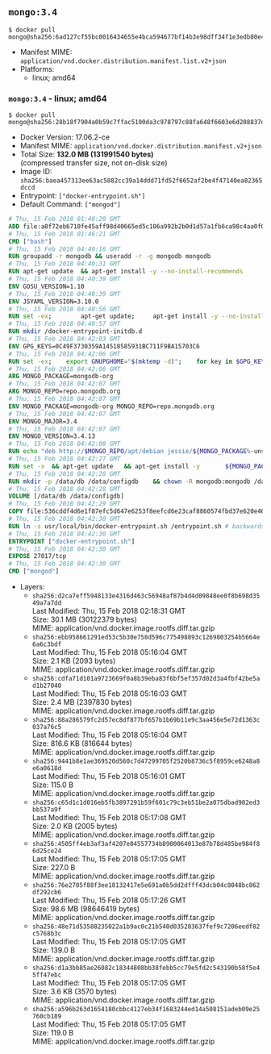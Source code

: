 ## `mongo:3.4`

```console
$ docker pull mongo@sha256:6ad127cf55bc0016434655e4bca594677bf14b3e98dff34f1e3edb80e4692052
```

-	Manifest MIME: `application/vnd.docker.distribution.manifest.list.v2+json`
-	Platforms:
	-	linux; amd64

### `mongo:3.4` - linux; amd64

```console
$ docker pull mongo@sha256:28b18f7904a0b59c7ffac5100da3c978797c88fa648f6603e6d208837d03258c
```

-	Docker Version: 17.06.2-ce
-	Manifest MIME: `application/vnd.docker.distribution.manifest.v2+json`
-	Total Size: **132.0 MB (131991540 bytes)**  
	(compressed transfer size, not on-disk size)
-	Image ID: `sha256:baea457313ee63ac5882cc39a14ddd71fd52f6652af2be4f47140ea82365dccd`
-	Entrypoint: `["docker-entrypoint.sh"]`
-	Default Command: `["mongod"]`

```dockerfile
# Thu, 15 Feb 2018 01:46:20 GMT
ADD file:a0f72eb6710fe45aff98d40665ed5c106a992b2b0d1d57a1fb6ca98c4aa0f0a6 in / 
# Thu, 15 Feb 2018 01:46:21 GMT
CMD ["bash"]
# Thu, 15 Feb 2018 04:40:16 GMT
RUN groupadd -r mongodb && useradd -r -g mongodb mongodb
# Thu, 15 Feb 2018 04:40:31 GMT
RUN apt-get update 	&& apt-get install -y --no-install-recommends 		ca-certificates 		jq 		numactl 	&& rm -rf /var/lib/apt/lists/*
# Thu, 15 Feb 2018 04:40:39 GMT
ENV GOSU_VERSION=1.10
# Thu, 15 Feb 2018 04:40:39 GMT
ENV JSYAML_VERSION=3.10.0
# Thu, 15 Feb 2018 04:40:56 GMT
RUN set -ex; 		apt-get update; 	apt-get install -y --no-install-recommends 		wget 	; 	rm -rf /var/lib/apt/lists/*; 		dpkgArch="$(dpkg --print-architecture | awk -F- '{ print $NF }')"; 	wget -O /usr/local/bin/gosu "https://github.com/tianon/gosu/releases/download/$GOSU_VERSION/gosu-$dpkgArch"; 	wget -O /usr/local/bin/gosu.asc "https://github.com/tianon/gosu/releases/download/$GOSU_VERSION/gosu-$dpkgArch.asc"; 	export GNUPGHOME="$(mktemp -d)"; 	gpg --keyserver ha.pool.sks-keyservers.net --recv-keys B42F6819007F00F88E364FD4036A9C25BF357DD4; 	gpg --batch --verify /usr/local/bin/gosu.asc /usr/local/bin/gosu; 	rm -r "$GNUPGHOME" /usr/local/bin/gosu.asc; 	chmod +x /usr/local/bin/gosu; 	gosu nobody true; 		wget -O /js-yaml.js "https://github.com/nodeca/js-yaml/raw/${JSYAML_VERSION}/dist/js-yaml.js"; 		apt-get purge -y --auto-remove wget
# Thu, 15 Feb 2018 04:40:57 GMT
RUN mkdir /docker-entrypoint-initdb.d
# Thu, 15 Feb 2018 04:42:03 GMT
ENV GPG_KEYS=0C49F3730359A14518585931BC711F9BA15703C6
# Thu, 15 Feb 2018 04:42:06 GMT
RUN set -ex; 	export GNUPGHOME="$(mktemp -d)"; 	for key in $GPG_KEYS; do 		gpg --keyserver ha.pool.sks-keyservers.net --recv-keys "$key"; 	done; 	gpg --export $GPG_KEYS > /etc/apt/trusted.gpg.d/mongodb.gpg; 	rm -r "$GNUPGHOME"; 	apt-key list
# Thu, 15 Feb 2018 04:42:06 GMT
ARG MONGO_PACKAGE=mongodb-org
# Thu, 15 Feb 2018 04:42:07 GMT
ARG MONGO_REPO=repo.mongodb.org
# Thu, 15 Feb 2018 04:42:07 GMT
ENV MONGO_PACKAGE=mongodb-org MONGO_REPO=repo.mongodb.org
# Thu, 15 Feb 2018 04:42:07 GMT
ENV MONGO_MAJOR=3.4
# Thu, 15 Feb 2018 04:42:07 GMT
ENV MONGO_VERSION=3.4.13
# Thu, 15 Feb 2018 04:42:08 GMT
RUN echo "deb http://$MONGO_REPO/apt/debian jessie/${MONGO_PACKAGE%-unstable}/$MONGO_MAJOR main" | tee "/etc/apt/sources.list.d/${MONGO_PACKAGE%-unstable}.list"
# Thu, 15 Feb 2018 04:42:27 GMT
RUN set -x 	&& apt-get update 	&& apt-get install -y 		${MONGO_PACKAGE}=$MONGO_VERSION 		${MONGO_PACKAGE}-server=$MONGO_VERSION 		${MONGO_PACKAGE}-shell=$MONGO_VERSION 		${MONGO_PACKAGE}-mongos=$MONGO_VERSION 		${MONGO_PACKAGE}-tools=$MONGO_VERSION 	&& rm -rf /var/lib/apt/lists/* 	&& rm -rf /var/lib/mongodb 	&& mv /etc/mongod.conf /etc/mongod.conf.orig
# Thu, 15 Feb 2018 04:42:28 GMT
RUN mkdir -p /data/db /data/configdb 	&& chown -R mongodb:mongodb /data/db /data/configdb
# Thu, 15 Feb 2018 04:42:28 GMT
VOLUME [/data/db /data/configdb]
# Thu, 15 Feb 2018 04:42:29 GMT
COPY file:536cddf4d6e1f87efc5d647e6253f8eefcd6e23caf8860574fbd37e620e4683f in /usr/local/bin/ 
# Thu, 15 Feb 2018 04:42:30 GMT
RUN ln -s usr/local/bin/docker-entrypoint.sh /entrypoint.sh # backwards compat
# Thu, 15 Feb 2018 04:42:30 GMT
ENTRYPOINT ["docker-entrypoint.sh"]
# Thu, 15 Feb 2018 04:42:30 GMT
EXPOSE 27017/tcp
# Thu, 15 Feb 2018 04:42:30 GMT
CMD ["mongod"]
```

-	Layers:
	-	`sha256:d2ca7eff5948133e4316d463c56948af87b4d4d09848ee0f8b698d3549a7a7dd`  
		Last Modified: Thu, 15 Feb 2018 02:18:31 GMT  
		Size: 30.1 MB (30122379 bytes)  
		MIME: application/vnd.docker.image.rootfs.diff.tar.gzip
	-	`sha256:ebb958661291ed53c5b30e758d596c775498893c1269803254b5664e6a6c3bdf`  
		Last Modified: Thu, 15 Feb 2018 05:16:04 GMT  
		Size: 2.1 KB (2093 bytes)  
		MIME: application/vnd.docker.image.rootfs.diff.tar.gzip
	-	`sha256:cdfa71d101a9723669f0a8b39eba83f6bf5ef357d02d3a4fbf42be5ad1b27040`  
		Last Modified: Thu, 15 Feb 2018 05:16:03 GMT  
		Size: 2.4 MB (2397830 bytes)  
		MIME: application/vnd.docker.image.rootfs.diff.tar.gzip
	-	`sha256:88a286579fc2d57ec8df877bf657b1b69b11e9c3aa456e5e72d1363c037a76c5`  
		Last Modified: Thu, 15 Feb 2018 05:16:04 GMT  
		Size: 816.6 KB (816644 bytes)  
		MIME: application/vnd.docker.image.rootfs.diff.tar.gzip
	-	`sha256:9441b8e1ae369520d560c7d47299705f2520b8736c5f8959ce6248a8e6a0618d`  
		Last Modified: Thu, 15 Feb 2018 05:16:01 GMT  
		Size: 115.0 B  
		MIME: application/vnd.docker.image.rootfs.diff.tar.gzip
	-	`sha256:c65d1c1d016eb5fb3897291b59f601c79c3eb51be2a075dbad902ed3bb537a9f`  
		Last Modified: Thu, 15 Feb 2018 05:17:08 GMT  
		Size: 2.0 KB (2005 bytes)  
		MIME: application/vnd.docker.image.rootfs.diff.tar.gzip
	-	`sha256:4505ff4eb3af3af4207e04557734b8900064013e87b78d485be984f86d25ce24`  
		Last Modified: Thu, 15 Feb 2018 05:17:05 GMT  
		Size: 227.0 B  
		MIME: application/vnd.docker.image.rootfs.diff.tar.gzip
	-	`sha256:76e2705f88f3ee18132417e5e691a0b5dd2dfff43dcb04c8048bc862df292cb6`  
		Last Modified: Thu, 15 Feb 2018 05:17:26 GMT  
		Size: 98.6 MB (98646419 bytes)  
		MIME: application/vnd.docker.image.rootfs.diff.tar.gzip
	-	`sha256:48e71d53588235022a1b9ac0c21b540d035283637fef9c7206eedf82c5768b3c`  
		Last Modified: Thu, 15 Feb 2018 05:17:05 GMT  
		Size: 139.0 B  
		MIME: application/vnd.docker.image.rootfs.diff.tar.gzip
	-	`sha256:d1a3bb85ae26082c18344808bb38febb5cc79e5fd2c543190b58f5e45ff47ebc`  
		Last Modified: Thu, 15 Feb 2018 05:17:05 GMT  
		Size: 3.6 KB (3570 bytes)  
		MIME: application/vnd.docker.image.rootfs.diff.tar.gzip
	-	`sha256:a596b263d1654180cbbc4127eb34f1683244ed14a508151adeb09e25760cb189`  
		Last Modified: Thu, 15 Feb 2018 05:17:05 GMT  
		Size: 119.0 B  
		MIME: application/vnd.docker.image.rootfs.diff.tar.gzip
